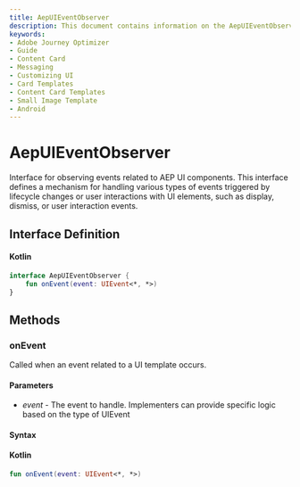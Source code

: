```yaml
---
title: AepUIEventObserver
description: This document contains information on the AepUIEventObserver interface.
keywords:
- Adobe Journey Optimizer
- Guide
- Content Card
- Messaging
- Customizing UI
- Card Templates
- Content Card Templates
- Small Image Template
- Android
---
```


# AepUIEventObserver

Interface for observing events related to AEP UI components. This interface defines a mechanism for handling various types of events triggered by lifecycle changes or user interactions with UI elements, such as display, dismiss, or user interaction events.

## Interface Definition

<CodeBlock slots="heading, code" repeat="1" languages="Kotlin" />

#### Kotlin

```kotlin
interface AepUIEventObserver {
    fun onEvent(event: UIEvent<*, *>)
}
```

## Methods

### onEvent

Called when an event related to a UI template occurs.

#### Parameters

* _event_ - The event to handle. Implementers can provide specific logic based on the type of UIEvent

#### Syntax

<CodeBlock slots="heading, code" repeat="1" languages="Kotlin" />

#### Kotlin

```kotlin
fun onEvent(event: UIEvent<*, *>)
```
